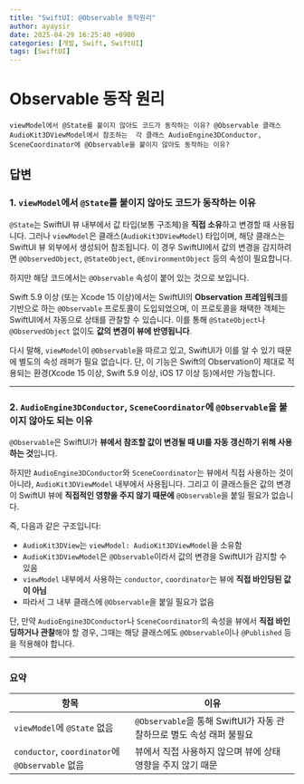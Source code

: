```yaml
---
title: "SwiftUI: @Observable 동작원리"
author: ayaysir
date: 2025-04-29 16:25:40 +0900
categories: [개발, Swift, SwiftUI]
tags: [SwiftUI]
---
```


# Observable 동작 원리
```plain
viewModel에서 @State를 붙이지 않아도 코드가 동작하는 이유? @Observable 클래스 AudioKit3DViewModel에서 참조하는  각 클래스 AudioEngine3DConductor, SceneCoordinator에 @Observable을 붙이지 않아도 동작하는 이유?
```

## 답변

### 1. `viewModel`에서 `@State`를 붙이지 않아도 코드가 동작하는 이유

`@State`는 SwiftUI 뷰 내부에서 값 타입(보통 구조체)을 **직접 소유**하고 변경할 때 사용됩니다. 그러나 `viewModel`은 클래스(`AudioKit3DViewModel`) 타입이며, 해당 클래스는 SwiftUI 뷰 외부에서 생성되어 참조됩니다. 이 경우 SwiftUI에서 값의 변경을 감지하려면 `@ObservedObject`, `@StateObject`, `@EnvironmentObject` 등의 속성이 필요합니다.

하지만 해당 코드에서는 `@Observable` 속성이 붙어 있는 것으로 보입니다.

Swift 5.9 이상 (또는 Xcode 15 이상)에서는 SwiftUI의 **Observation 프레임워크**를 기반으로 하는 `@Observable` 프로토콜이 도입되었으며, 이 프로토콜을 채택한 객체는 SwiftUI에서 자동으로 상태를 관찰할 수 있습니다. 이를 통해 `@StateObject`나 `@ObservedObject` 없이도 **값의 변경이 뷰에 반영됩니다**.

다시 말해, `viewModel`이 `@Observable`을 따르고 있고, SwiftUI가 이를 알 수 있기 때문에 별도의 속성 래퍼가 필요 없습니다. 단, 이 기능은 Swift의 Observation이 제대로 적용되는 환경(Xcode 15 이상, Swift 5.9 이상, iOS 17 이상 등)에서만 가능합니다.

---

### 2. `AudioEngine3DConductor`, `SceneCoordinator`에 `@Observable`을 붙이지 않아도 되는 이유

`@Observable`은 SwiftUI가 **뷰에서 참조할 값이 변경될 때 UI를 자동 갱신하기 위해 사용하는 것**입니다.

하지만 `AudioEngine3DConductor`와 `SceneCoordinator`는 뷰에서 직접 사용하는 것이 아니라, `AudioKit3DViewModel` 내부에서 사용됩니다. 그리고 이 클래스들은 값의 변경이 SwiftUI 뷰에 **직접적인 영향을 주지 않기 때문에** `@Observable`을 붙일 필요가 없습니다.

즉, 다음과 같은 구조입니다:

- `AudioKit3DView`는 `viewModel: AudioKit3DViewModel`을 소유함
- `AudioKit3DViewModel`은 `@Observable`이라서 값의 변경을 SwiftUI가 감지할 수 있음
- `viewModel` 내부에서 사용하는 `conductor`, `coordinator`는 뷰에 **직접 바인딩된 값이 아님**
- 따라서 그 내부 클래스에 `@Observable`을 붙일 필요가 없음

단, 만약 `AudioEngine3DConductor`나 `SceneCoordinator`의 속성을 뷰에서 **직접 바인딩하거나 관찰**해야 할 경우, 그때는 해당 클래스에도 `@Observable`이나 `@Published` 등을 적용해야 합니다.

---

### 요약

| 항목                          | 이유                                                                 |
|-----------------------------|----------------------------------------------------------------------|
| `viewModel`에 `@State` 없음     | `@Observable`을 통해 SwiftUI가 자동 관찰하므로 별도 속성 래퍼 불필요 |
| `conductor`, `coordinator`에 `@Observable` 없음 | 뷰에서 직접 사용하지 않으며 뷰에 상태 영향을 주지 않기 때문          |
